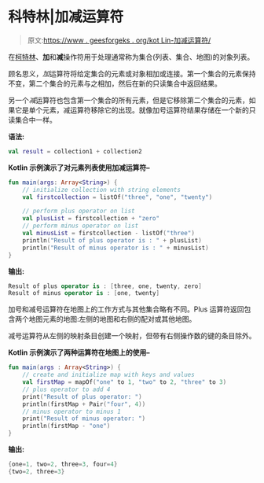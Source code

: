 # 科特林|加减运算符

> 原文:[https://www . geesforgeks . org/kot Lin-加减运算符/](https://www.geeksforgeeks.org/kotlin-plus-and-minus-operators/)

在[柯特林](https://www.geeksforgeeks.org/introduction-to-kotlin/)、**加**和**减**操作符用于处理通常称为集合(列表、集合、地图)的对象列表。

顾名思义，*加*运算符将给定集合的元素或对象相加或连接。第一个集合的元素保持不变，第二个集合的元素与之相加，然后在新的只读集合中返回结果。

另一个*减*运算符也包含第一个集合的所有元素，但是它移除第二个集合的元素，如果它是单个元素，减运算符移除它的出现。就像加号运算符结果存储在一个新的只读集合中一样。

**语法:**

```kt
val result = collection1 + collection2
```

**Kotlin 示例演示了对元素列表使用加减运算符–**

```kt
fun main(args: Array<String>) {
    // initialize collection with string elements
    val firstcollection = listOf("three", "one", "twenty")

    // perform plus operator on list
    val plusList = firstcollection + "zero"
    // perform minus operator on list
    val minusList = firstcollection - listOf("three")
    println("Result of plus operator is : " + plusList)
    println("Result of minus operator is : " + minusList)
}
```

**输出:**

```kt
Result of plus operator is : [three, one, twenty, zero]
Result of minus operator is : [one, twenty]

```

加号和减号运算符在地图上的工作方式与其他集合略有不同。Plus 运算符返回包含两个地图元素的地图:左侧的地图和右侧的配对或其他地图。

减号运算符从左侧的映射条目创建一个映射，但带有右侧操作数的键的条目除外。

**Kotlin 示例演示了两种运算符在地图上的使用–**

```kt
fun main(args : Array<String>) {
    // create and initialize map with keys and values
    val firstMap = mapOf("one" to 1, "two" to 2, "three" to 3)
    // plus operator to add 4
    print("Result of plus operator: ")
    println(firstMap + Pair("four", 4))
    // minus operator to minus 1
    print("Result of minus operator: ")
    println(firstMap - "one")
}
```

**输出:**

```kt
{one=1, two=2, three=3, four=4}
{two=2, three=3}

```